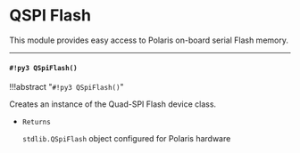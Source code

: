 # QSPI Flash

This module provides easy access to Polaris on-board serial Flash memory.


---
#### `#!py3 QSpiFlash()`

!!!abstract "`#!py3 QSpiFlash()`"

Creates an instance of the Quad-SPI Flash device class.


* ```Returns```

    `stdlib.QSpiFlash` object configured for Polaris hardware
